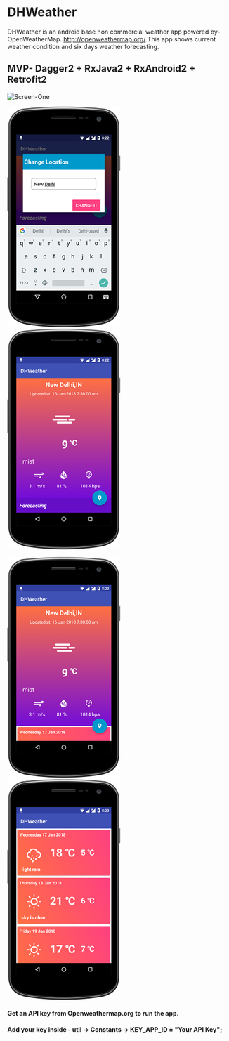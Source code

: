 # DHWeather
DHWeather is an android base non commercial weather app powered by- OpenWeatherMap. http://openweathermap.org/
This app shows current weather condition and six days weather forecasting.

## MVP- Dagger2 + RxJava2 + RxAndroid2 + Retrofit2

   ![Screen-One](/screenshots/screenfive.gif)

   ![Screen-Two](/screenshots/screenone.png)         ![Screen-Three](/screenshots/screentwo.png)

   ![Screen-Four](/screenshots/screenthree.png)      ![Screen-Five](/screenshots/screenfour.png)


#### Get an API key from Openweathermap.org to run the app.

#### Add your key inside - util -> Constants -> KEY_APP_ID = "Your API Key";